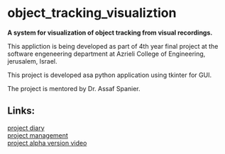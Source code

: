 # object_tracking_visualiztion
**A system for visualization of object tracking from visual recordings.**

This appliction is being developed as part of 4th year final project at the software engeneering department at Azrieli College of Engineering, jerusalem, Israel.

This project is developed asa python application using tkinter for GUI.

The project is mentored by Dr. Assaf Spanier.

## Links:
[project diary](https://github.com/noamip/object_tracking_visualization/wiki/Diary)<br/>
[project management](https://github.com/noamip/object_tracking_visualization/projects/1)<br/>
[project alpha version video](https://drive.google.com/open?id=1mYVKFlDdLboexKma4YtJ6Cc7jlFyF9cR)

